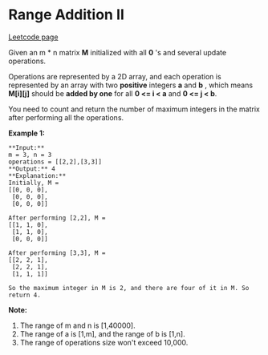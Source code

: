# Range Addition II
[Leetcode page](https://leetcode.com/problems/range-addition-ii/description)

Given an m * n matrix **M** initialized with all **0** 's and several update
operations.

Operations are represented by a 2D array, and each operation is represented by
an array with two **positive** integers **a** and **b** , which means
**M[i][j]** should be **added by one** for all **0 <= i < a** and **0 <= j <
b**.

You need to count and return the number of maximum integers in the matrix
after performing all the operations.

**Example 1:**  

    
    
    **Input:** 
    m = 3, n = 3
    operations = [[2,2],[3,3]]
    **Output:** 4
    **Explanation:** 
    Initially, M = 
    [[0, 0, 0],
     [0, 0, 0],
     [0, 0, 0]]
    
    After performing [2,2], M = 
    [[1, 1, 0],
     [1, 1, 0],
     [0, 0, 0]]
    
    After performing [3,3], M = 
    [[2, 2, 1],
     [2, 2, 1],
     [1, 1, 1]]
    
    So the maximum integer in M is 2, and there are four of it in M. So return 4.
    

**Note:**  

  1. The range of m and n is [1,40000].
  2. The range of a is [1,m], and the range of b is [1,n].
  3. The range of operations size won't exceed 10,000.

